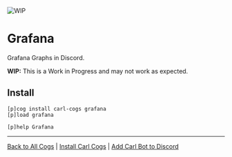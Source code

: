 ![WIP](https://img.shields.io/badge/tag-WIP-orange?logo=git&logoColor=white)
# Grafana

Grafana Graphs in Discord.

**WIP:** This is a Work in Progress and may not work as expected.

## Install

```text
[p]cog install carl-cogs grafana
[p]load grafana

[p]help Grafana
```

---
[Back to All Cogs](../README.md#public-cogs) |
[Install Carl Cogs](../README.md#installing) |
[Add Carl Bot to Discord](https://discord.com/oauth2/authorize?client_id=204384021352808450&scope=bot+applications.commands&permissions=8)